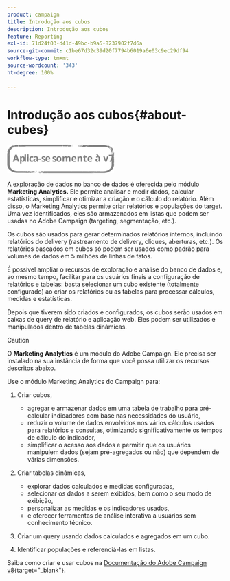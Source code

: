 ```yaml
---
product: campaign
title: Introdução aos cubos
description: Introdução aos cubos
feature: Reporting
exl-id: 71d24f03-d41d-49bc-b9a5-8237902f7d6a
source-git-commit: c1be67d32c39d20f7794b6019a6e03c9ec29df94
workflow-type: tm+mt
source-wordcount: '343'
ht-degree: 100%

---
```


# Introdução aos cubos{#about-cubes}

![](../../assets/v7-only.svg)

A exploração de dados no banco de dados é oferecida pelo módulo **Marketing Analytics.** Ele permite analisar e medir dados, calcular estatísticas, simplificar e otimizar a criação e o cálculo do relatório. Além disso, o Marketing Analytics permite criar relatórios e populações do target. Uma vez identificados, eles são armazenados em listas que podem ser usadas no Adobe Campaign (targeting, segmentação, etc.).

Os cubos são usados para gerar determinados relatórios internos, incluindo relatórios do delivery (rastreamento de delivery, cliques, aberturas, etc.). Os relatórios baseados em cubos só podem ser usados como padrão para volumes de dados em 5 milhões de linhas de fatos.

É possível ampliar o recursos de exploração e análise do banco de dados e, ao mesmo tempo, facilitar para os usuários finais a configuração de relatórios e tabelas: basta selecionar um cubo existente (totalmente configurado) ao criar os relatórios ou as tabelas para processar cálculos, medidas e estatísticas.

Depois que tiverem sido criados e configurados, os cubos serão usados em caixas de query de relatório e aplicação web. Eles podem ser utilizados e manipulados dentro de tabelas dinâmicas.

>[!CAUTION]
>
>O **Marketing Analytics** é um módulo do Adobe Campaign. Ele precisa ser instalado na sua instância de forma que você possa utilizar os recursos descritos abaixo.

Use o módulo Marketing Analytics do Campaign para:

1. Criar cubos, 

   * agregar e armazenar dados em uma tabela de trabalho para pré-calcular indicadores com base nas necessidades do usuário, 
   * reduzir o volume de dados envolvidos nos vários cálculos usados para relatórios e consultas, otimizando significativamente os tempos de cálculo do indicador, 
   * simplificar o acesso aos dados e permitir que os usuários manipulem dados (sejam pré-agregados ou não) que dependem de várias dimensões.

1. Criar tabelas dinâmicas, 

   * explorar dados calculados e medidas configuradas, 
   * selecionar os dados a serem exibidos, bem como o seu modo de exibição, 
   * personalizar as medidas e os indicadores usados, 
   * e oferecer ferramentas de análise interativa a usuários sem conhecimento técnico.

1. Criar um query usando dados calculados e agregados em um cubo.
1. Identificar populações e referenciá-las em listas.

Saiba como criar e usar cubos na [Documentação do Adobe Campaign v8](https://experienceleague.adobe.com/docs/campaign/campaign-v8/analytics/reports/cubes/gs-cubes.html?lang=pt-BR){target="_blank"}.
